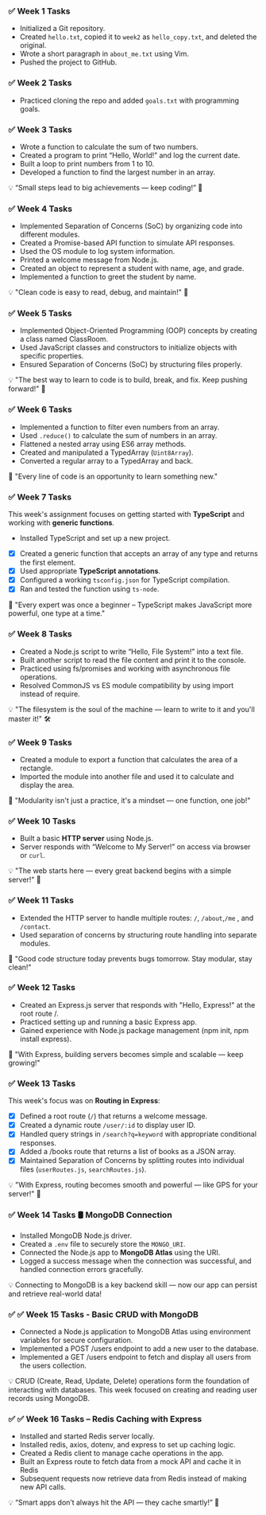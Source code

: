 ### ✅ Week 1 Tasks
- Initialized a Git repository.
- Created `hello.txt`, copied it to `week2` as `hello_copy.txt`, and deleted the original.
- Wrote a short paragraph in `about_me.txt` using Vim.
- Pushed the project to GitHub.

### ✅ Week 2 Tasks 
- Practiced cloning the repo and added `goals.txt` with programming goals.

### ✅ Week 3 Tasks
- Wrote a function to calculate the sum of two numbers.
- Created a program to print “Hello, World!” and log the current date.
- Built a loop to print numbers from 1 to 10.
- Developed a function to find the largest number in an array.

💡 “Small steps lead to big achievements — keep coding!” 🚀

### ✅ Week 4 Tasks
- Implemented Separation of Concerns (SoC) by organizing code into different modules.
- Created a Promise-based API function to simulate API responses.
- Used the OS module to log system information.
- Printed a welcome message from Node.js.
- Created an object to represent a student with name, age, and grade.
- Implemented a function to greet the student by name.

💡 "Clean code is easy to read, debug, and maintain!" 🚀

### ✅ Week 5 Tasks
- Implemented Object-Oriented Programming (OOP) concepts by creating a class named ClassRoom.
- Used JavaScript classes and constructors to initialize objects with specific properties.
- Ensured Separation of Concerns (SoC) by structuring files properly.

💡 "The best way to learn to code is to build, break, and fix. Keep pushing forward!" 🚀

### ✅ Week 6 Tasks
- Implemented a function to filter even numbers from an array.
- Used `.reduce()` to calculate the sum of numbers in an array.
- Flattened a nested array using ES6 array methods.
- Created and manipulated a TypedArray (`Uint8Array`).
- Converted a regular array to a TypedArray and back.

🚀 "Every line of code is an opportunity to learn something new."


### ✅ Week 7 Tasks
This week's assignment focuses on getting started with **TypeScript** and working with **generic functions**.
- Installed TypeScript and set up a new project.
- [x] Created a generic function that accepts an array of any type and returns the first element.
- [x] Used appropriate **TypeScript annotations**.
- [x] Configured a working `tsconfig.json` for TypeScript compilation.
- [x] Ran and tested the function using `ts-node`.

🚀  "Every expert was once a beginner – TypeScript makes JavaScript more powerful, one type at a time."

### ✅ Week 8 Tasks
- Created a Node.js script to write “Hello, File System!” into a text file.
- Built another script to read the file content and print it to the console.
- Practiced using fs/promises and working with asynchronous file operations.
- Resolved CommonJS vs ES module compatibility by using import instead of require.

💡 "The filesystem is the soul of the machine — learn to write to it and you'll master it!" 🛠️

### ✅ Week 9 Tasks
- Created a module to export a function that calculates the area of a rectangle.
- Imported the module into another file and used it to calculate and display the area.

🚀 "Modularity isn't just a practice, it's a mindset — one function, one job!"

### ✅ Week 10 Tasks
- Built a basic **HTTP server** using Node.js.
- Server responds with “Welcome to My Server!” on access via browser or `curl`.

💡 "The web starts here — every great backend begins with a simple server!" 🚀

### ✅ Week 11 Tasks
- Extended the HTTP server to handle multiple routes: `/`, `/about`,`/me` , and `/contact`.
- Used separation of concerns by structuring route handling into separate modules.

🚀 "Good code structure today prevents bugs tomorrow. Stay modular, stay clean!"

### ✅ Week 12 Tasks
- Created an Express.js server that responds with "Hello, Express!" at the root route /.
- Practiced setting up and running a basic Express app.
- Gained experience with Node.js package management (npm init, npm install express).

🚀 "With Express, building servers becomes simple and scalable — keep growing!"

### ✅ Week 13 Tasks
This week's focus was on **Routing in Express**:

- [x] Defined a root route (`/`) that returns a welcome message.
- [x] Created a dynamic route `/user/:id` to display user ID.
- [x] Handled query strings in `/search?q=keyword` with appropriate conditional responses.
- [x]  Added a /books route that returns a list of books as a JSON array.
- [x] Maintained Separation of Concerns by splitting routes into individual files (`userRoutes.js`, `searchRoutes.js`).

💡 "With Express, routing becomes smooth and powerful — like GPS for your server!" 🚀


### ✅ Week 14 Tasks 🛢️ MongoDB Connection
- Installed MongoDB Node.js driver.
- Created a `.env` file to securely store the `MONGO_URI`.
- Connected the Node.js app to **MongoDB Atlas** using the URI.
- Logged a success message when the connection was successful, and handled connection errors gracefully.

💡 Connecting to MongoDB is a key backend skill — now our app can persist and retrieve real-world data!

### ✅ ✅ Week 15 Tasks - Basic CRUD with MongoDB
- Connected a Node.js application to MongoDB Atlas using environment variables for secure configuration.
- Implemented a POST /users endpoint to add a new user to the database.
- Implemented a GET /users endpoint to fetch and display all users from the users collection.

💡 CRUD (Create, Read, Update, Delete) operations form the foundation of interacting with databases. This week focused on creating and reading user records using MongoDB.

### ✅ ✅ Week 16 Tasks – Redis Caching with Express
- Installed and started Redis server locally.
- Installed redis, axios, dotenv, and express to set up caching logic.
- Created a Redis client to manage cache operations in the app.
- Built an Express route to fetch data from a mock API and cache it in Redis
- Subsequent requests now retrieve data from Redis instead of making new API calls.

💡 “Smart apps don’t always hit the API — they cache smartly!” 🚀